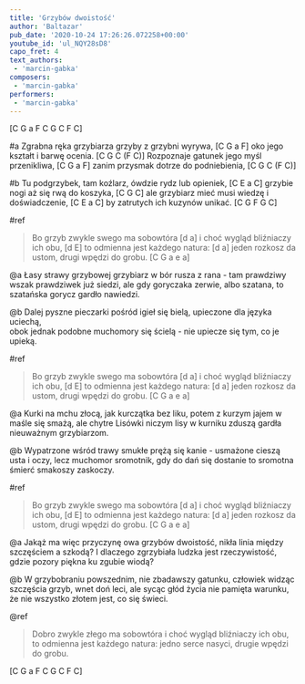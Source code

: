 ```yaml
---
title: 'Grzybów dwoistość'
author: 'Baltazar'
pub_date: '2020-10-24 17:26:26.072258+00:00'
youtube_id: 'ul_NQY28sD8'
capo_fret: 4
text_authors:
 - 'marcin-gabka'
composers:
 - 'marcin-gabka'
performers:
 - 'marcin-gabka'
---
```


[C G a F C G C F C]

#a
Zgrabna ręka grzybiarza grzyby z grzybni wyrywa, [C G a F]
oko jego kształt i barwę ocenia. [C G C (F C)]
Rozpoznaje gatunek jego myśl przenikliwa, [C G a F]
zanim przysmak dotrze do podniebienia, [C G C (F C)]

#b
Tu podgrzybek, tam koźlarz, ówdzie rydz lub opieniek, [C E a C]
grzybie nogi aż się rwą do koszyka, [C G C] 
ale grzybiarz mieć musi wiedzę i doświadczenie, [C E a C]
by zatrutych ich kuzynów unikać. [C G   F G C]

#ref
>Bo grzyb zwykle swego ma sobowtóra [d a]
>i choć wygląd bliźniaczy ich obu, [d E]
>to odmienna jest każdego natura: [d a]
>jeden rozkosz da ustom, drugi wpędzi do grobu. [C G   a e a]

@a
Łasy strawy grzybowej grzybiarz w bór rusza z rana -
tam prawdziwy wszak prawdziwek już siedzi,
ale gdy goryczaka zerwie, albo szatana,
to szatańska gorycz gardło nawiedzi.

@b
Dalej pyszne pieczarki pośród igieł się bielą,
upieczone dla języka uciechą,  
obok jednak podobne muchomory się ścielą -
nie upiecze się tym, co je upieką.

#ref
>Bo grzyb zwykle swego ma sobowtóra [d a]
>i choć wygląd bliźniaczy ich obu, [d E]
>to odmienna jest każdego natura: [d a]
>jeden rozkosz da ustom, drugi wpędzi do grobu. [C G   a e a]

@a
Kurki na mchu złocą, jak kurczątka bez liku,
potem z kurzym jajem w maśle się smażą,
ale chytre Lisówki niczym lisy w kurniku
zduszą gardła nieuważnym grzybiarzom.

@b
Wypatrzone wśród trawy smukłe prężą się kanie -
usmażone cieszą usta i oczy,
lecz muchomor sromotnik, gdy do dań się dostanie
to sromotna śmierć smakoszy zaskoczy.

#ref
>Bo grzyb zwykle swego ma sobowtóra [d a]
>i choć wygląd bliźniaczy ich obu, [d E]
>to odmienna jest każdego natura: [d a]
>jeden rozkosz da ustom, drugi wpędzi do grobu. [C G   a e a]

@a
Jakąż ma więc przyczynę owa grzybów dwoistość,
nikła linia między szczęściem a szkodą?
I dlaczego zgrzybiała ludzka jest rzeczywistość,
gdzie pozory piękna ku zgubie wiodą?

@b
W grzybobraniu powszednim, nie zbadawszy gatunku,
człowiek widząc szczęścia grzyb, wnet doń leci,
ale sycąc głód życia nie pamięta warunku,
że nie wszystko złotem jest, co się świeci.

@ref
>Dobro zwykle złego ma sobowtóra
>i choć wygląd bliźniaczy ich obu,
>to odmienna  jest każdego natura:
>jedno serce nasyci, drugie wpędzi do grobu.

[C G a F C G C F C]